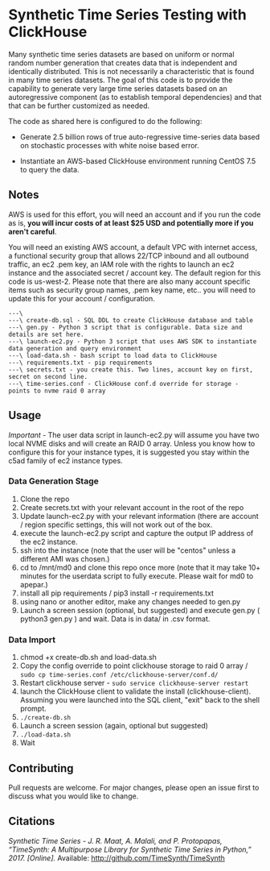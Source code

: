 # Synthetic Time Series Testing with ClickHouse 

Many synthetic time series datasets are based on uniform or normal random number generation that creates data that is independent and identically distributed. This is not necessarily a characteristic that is found in many time series datasets. The goal of this code is to provide the capability to generate very large time series datasets based on an autoregressive component (as to establish temporal dependencies) and that that can be further customized as needed. 

The code as shared here is configured to do the following:

* Generate 2.5 billion rows of true auto-regressive time-series data based on stochastic processes with white noise based error. 

* Instantiate an AWS-based ClickHouse environment running CentOS 7.5 to query the data.

## Notes

AWS is used for this effort, you will need an account and if you run the code as is, **you will incur costs of at least $25 USD and potentially more if you aren't careful**. 

You will need an existing AWS account, a default VPC with internet access, a functional security group that allows 22/TCP inbound and all outbound traffic, an ec2 .pem key, an IAM role with the rights to launch an ec2 instance and the associated secret / account key. The default region for this code is us-west-2. Please note that there are also many account specific items such as security group names, .pem key name, etc.. you will need to update this for your account / configuration.


```
---\
---\ create-db.sql - SQL DDL to create ClickHouse database and table
---\ gen.py - Python 3 script that is configurable. Data size and details are set here.
---\ launch-ec2.py - Python 3 script that uses AWS SDK to instantiate data generation and query environment
---\ load-data.sh - bash script to load data to ClickHouse
---\ requirements.txt - pip requirements
---\ secrets.txt - you create this. Two lines, account key on first, secret on second line.
---\ time-series.conf - ClickHouse conf.d override for storage - points to nvme raid 0 array

```

## Usage
*Important* - The user data script in launch-ec2.py will assume you have two local NVME disks and will create an RAID 0 array. Unless you know how to configure this for your instance types, it is suggested you stay within the c5ad family of ec2 instance types. 

### Data Generation Stage
1. Clone the repo
2. Create secrets.txt with your relevant account in the root of the repo
3. Update launch-ec2.py with your relevant information (there are account / region specific settings, this will not work out of the box.
4. execute the launch-ec2.py script and capture the output IP address of the ec2 instance.
5. ssh into the instance (note that the user will be "centos" unless a different AMI was chosen.)
6. cd to /mnt/md0 and clone this repo once more (note that it may take 10+ minutes for the userdata script to fully execute. Please wait for md0 to apepar.)
7. install all pip requirements / pip3 install -r requirements.txt
8. using nano or another editor, make any changes needed to gen.py
9. Launch a screen session (optional, but suggested) and execute gen.py ( python3 gen.py ) and wait. Data is in data/ in .csv format.

### Data Import
1. chmod +x create-db.sh and load-data.sh
2. Copy the config override to point clickhouse storage to raid 0 array / ```sudo cp time-series.conf /etc/clickhouse-server/conf.d/```
3. Restart clickhouse server - ```sudo service clickhouse-server restart```
4. launch the ClickHouse client to validate the install (clickhouse-client). Assuming you were launched into the SQL client, "exit" back to the shell prompt. 
5. `````./create-db.sh`````
6. Launch a screen session (again, optional but suggested)
7. `````./load-data.sh`````
5. Wait

## Contributing
Pull requests are welcome. For major changes, please open an issue first to discuss what you would like to change.

## Citations

*Synthetic Time Series - J. R. Maat, A. Malali, and P. Protopapas, “TimeSynth: A Multipurpose Library for Synthetic Time Series in Python,” 2017. [Online].*
Available: http://github.com/TimeSynth/TimeSynth